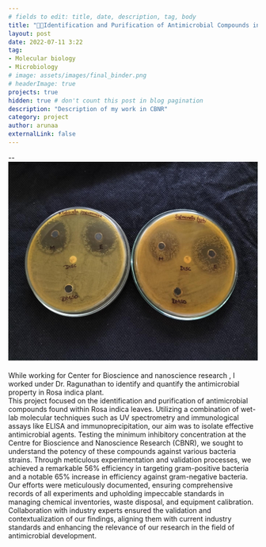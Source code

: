 ```yaml
---
# fields to edit: title, date, description, tag, body
title: "🧪🧫Identification and Purification of Antimicrobial Compounds in Rosa indica Leaves"
layout: post
date: 2022-07-11 3:22
tag: 
- Molecular biology
- Microbiology 
# image: assets/images/final_binder.png
# headerImage: true
projects: true
hidden: true # don't count this post in blog pagination
description: "Description of my work in CBNR"
category: project
author: arunaa
externalLink: false
---
```


-- ![Protein Binder](/assets/images/antimicrobial%20activity.png)

 While working for Center for Bioscience and nanoscience research , I worked under Dr. Ragunathan to identify and quantify the antimicrobial property in Rosa indica plant. 
 <br>
This project focused on the identification and purification of antimicrobial compounds found within Rosa indica leaves. Utilizing a combination of wet-lab molecular techniques such as UV spectrometry and immunological assays like ELISA and immunoprecipitation, our aim was to isolate effective antimicrobial agents. Testing the minimum inhibitory concentration at the Centre for Bioscience and Nanoscience Research (CBNR), we sought to understand the potency of these compounds against various bacteria strains. Through meticulous experimentation and validation processes, we achieved a remarkable 56% efficiency in targeting gram-positive bacteria and a notable 65% increase in efficiency against gram-negative bacteria. Our efforts were meticulously documented, ensuring comprehensive records of all experiments and upholding impeccable standards in managing chemical inventories, waste disposal, and equipment calibration. Collaboration with industry experts ensured the validation and contextualization of our findings, aligning them with current industry standards and enhancing the relevance of our research in the field of antimicrobial development.